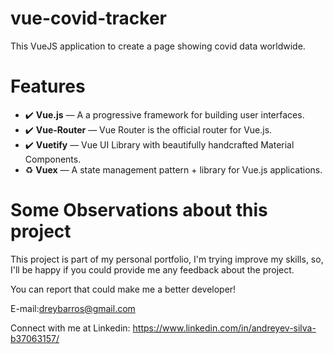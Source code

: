 # vue-covid-tracker

This VueJS application to create a page showing covid data worldwide.

<p align="center>
  <img src="https://i.imgur.com/wPZcyaz.png?1"/>
</p>


# Features

- :heavy_check_mark: **Vue.js** — A a progressive framework for building user interfaces.
- :heavy_check_mark: **Vue-Router** — Vue Router is the official router for Vue.js.
- :heavy_check_mark: **Vuetify** — Vue UI Library with beautifully handcrafted Material Components.
- :recycle: **Vuex** — A state management pattern + library for Vue.js applications.

# Some Observations about this project
This project is part of my personal portfolio, I'm trying improve my skills, so, I'll be happy if you could provide me any feedback about the project.


You can report that could make me a better developer!

E-mail:dreybarros@gmail.com

Connect with me at Linkedin: https://www.linkedin.com/in/andreyev-silva-b37063157/
